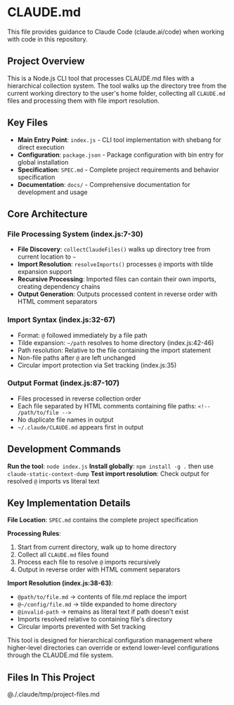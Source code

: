 # CLAUDE.md

This file provides guidance to Claude Code (claude.ai/code) when working with code in this repository.

## Project Overview

This is a Node.js CLI tool that processes CLAUDE.md files with a hierarchical collection system. The tool walks up the directory tree from the current working directory to the user's home folder, collecting all `CLAUDE.md` files and processing them with file import resolution.

## Key Files

- **Main Entry Point**: `index.js` - CLI tool implementation with shebang for direct execution
- **Configuration**: `package.json` - Package configuration with bin entry for global installation
- **Specification**: `SPEC.md` - Complete project requirements and behavior specification
- **Documentation**: `docs/` - Comprehensive documentation for development and usage

## Core Architecture

### File Processing System (index.js:7-30)
- **File Discovery**: `collectClaudeFiles()` walks up directory tree from current location to `~`
- **Import Resolution**: `resolveImports()` processes `@` imports with tilde expansion support
- **Recursive Processing**: Imported files can contain their own imports, creating dependency chains
- **Output Generation**: Outputs processed content in reverse order with HTML comment separators

### Import Syntax (index.js:32-67)
- Format: `@` followed immediately by a file path
- Tilde expansion: `~/path` resolves to home directory (index.js:42-46)
- Path resolution: Relative to the file containing the import statement
- Non-file paths after `@` are left unchanged
- Circular import protection via Set tracking (index.js:35)

### Output Format (index.js:87-107)
- Files processed in reverse collection order
- Each file separated by HTML comments containing file paths: `<!-- /path/to/file -->`
- No duplicate file names in output
- `~/.claude/CLAUDE.md` appears first in output

## Development Commands

**Run the tool**: `node index.js`
**Install globally**: `npm install -g .` then use `claude-static-context-dump`
**Test import resolution**: Check output for resolved `@` imports vs literal text

## Key Implementation Details

**File Location**: `SPEC.md` contains the complete project specification

**Processing Rules**:
1. Start from current directory, walk up to home directory
2. Collect all `CLAUDE.md` files found  
3. Process each file to resolve `@` imports recursively
4. Output in reverse order with HTML comment separators

**Import Resolution (index.js:38-63)**:
- `@path/to/file.md` → contents of file.md replace the import
- `@~/config/file.md` → tilde expanded to home directory  
- `@invalid-path` → remains as literal text if path doesn't exist
- Imports resolved relative to containing file's directory
- Circular imports prevented with Set tracking

This tool is designed for hierarchical configuration management where higher-level directories can override or extend lower-level configurations through the CLAUDE.md file system.


## Files In This Project

@./.claude/tmp/project-files.md
